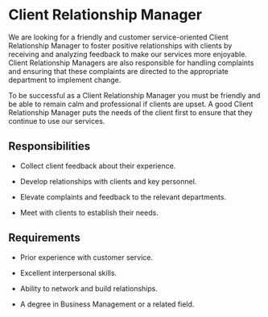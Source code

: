 # Client Relationship Manager

We are looking for a friendly and customer service-oriented Client Relationship Manager to foster positive relationships with clients by receiving and analyzing feedback to make our services more enjoyable. Client Relationship Managers are also responsible for handling complaints and ensuring that these complaints are directed to the appropriate department to implement change.

To be successful as a Client Relationship Manager you must be friendly and be able to remain calm and professional if clients are upset. A good Client Relationship Manager puts the needs of the client first to ensure that they continue to use our services.

## Responsibilities

* Collect client feedback about their experience.

* Develop relationships with clients and key personnel.

* Elevate complaints and feedback to the relevant departments.

* Meet with clients to establish their needs.

## Requirements

* Prior experience with customer service.

* Excellent interpersonal skills.

* Ability to network and build relationships.

* A degree in Business Management or a related field.

